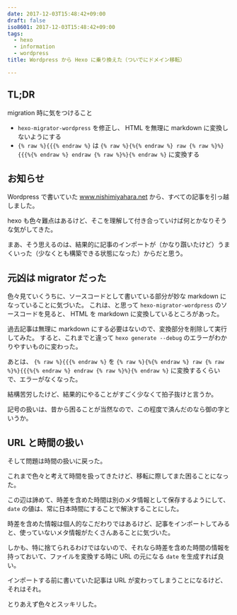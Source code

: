 ```yaml
---
date: 2017-12-03T15:48:42+09:00
draft: false
iso8601: 2017-12-03T15:48:42+09:00
tags:
  - hexo
  - information
  - wordpress
title: Wordpress から Hexo に乗り換えた（ついでにドメイン移転）

---
```


## TL;DR

migration 時に気をつけること

- `hexo-migrator-wordpress` を修正し、 HTML を無理に markdown に変換しないようにする
- `{% raw %}{{{% endraw %}` は `{% raw %}{%{% endraw %} raw {% raw %}%}{{{%{% endraw %} endraw {% raw %}%}{% endraw %}` に変換する

## お知らせ

Wordpress で書いていた www.nishimiyahara.net から、すべての記事を引っ越しました。

hexo も色々難点はあるけど、そこを理解して付き合っていけば何とかなりそうな気がしてきた。

まあ、そう思えるのは、結果的に記事のインポートが（かなり躓いたけど）うまくいった（少なくとも構築できる状態になった）からだと思う。

## 元凶は migrator だった

色々見ていくうちに、ソースコードとして書いている部分が妙な markdown になっていることに気づいた。
これは、と思って `hexo-migrator-wordpress` のソースコードを見ると、 HTML を markdown に変換しているところがあった。

過去記事は無理に markdown にする必要はないので、変換部分を削除して実行してみた。
すると、これまでと違って `hexo generate --debug` のエラーがわかりやすいものに変わった。

あとは、 `{% raw %}{{{% endraw %}` を `{% raw %}{%{% endraw %} raw {% raw %}%}{{{%{% endraw %} endraw {% raw %}%}{% endraw %}` に変換するくらいで、エラーがなくなった。

結構苦労したけど、結果的にやることがすごく少なくて拍子抜けと言うか。

記号の扱いは、昔から困ることが当然なので、この程度で済んだのなら御の字というか。

## URL と時間の扱い

そして問題は時間の扱いに戻った。

これまで色々と考えて時間を扱ってきたけど、移転に際してまた困ることになった。

この辺は諦めて、時差を含めた時間は別のメタ情報として保存するようにして、 `date` の値は、常に日本時間にすることで解決することにした。

時差を含めた情報は個人的なこだわりではあるけど、記事をインポートしてみると、使っていないメタ情報がたくさんあることに気づいた。

しかも、特に捨てられるわけではないので、それなら時差を含めた時間の情報を持っておいて、ファイルを変換する時に URL の元になる `date` を生成すれば良い。

インポートする前に書いていた記事は URL が変わってしまうことになるけど、それはそれ。

とりあえず色々とスッキリした。
